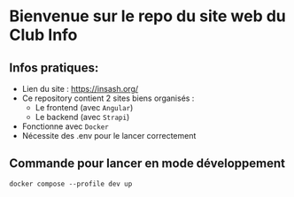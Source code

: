 # Bienvenue sur le repo du site web du Club Info

## Infos pratiques:
- Lien du site : https://insash.org/
- Ce repository contient 2 sites biens organisés : 
    - Le frontend (avec `Angular`)
    - Le backend (avec `Strapi`)
- Fonctionne avec `Docker`
- Nécessite des .env pour le lancer correctement

## Commande pour lancer en mode développement
`docker compose --profile dev up`
